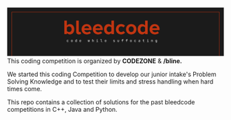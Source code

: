 ![logo](./Logo.png)
This coding competition is organized by **CODEZONE** & **/bline.**

We started this coding Competition to develop our junior intake's Problem Solving Knowledge and to test their limits and stress handling when hard times come.

This repo contains a collection of solutions for the past bleedcode competitions in C++, Java and Python.